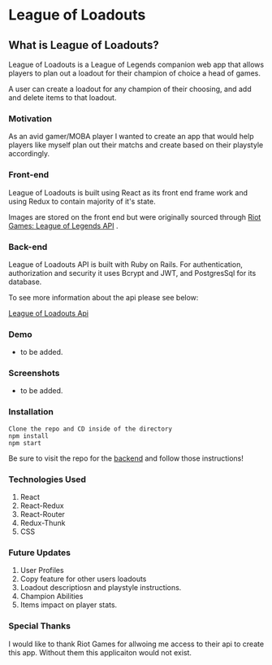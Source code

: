 # League of Loadouts

## What is League of Loadouts? 
League of Loadouts is a League of Legends companion web app that allows players to plan out a loadout for their champion of choice  a head of games.

A user can create a loadout for any champion of their choosing, and add and delete items to that loadout.

### Motivation

As an avid gamer/MOBA player I wanted to create an app that would help players like myself plan out their matchs and create based on their playstyle accordingly.

### Front-end

League of Loadouts is built using React as its front end frame work and using Redux to contain majority of it's state.

Images are stored on the front end but were originally sourced through [Riot Games: League of Legends API](https://developer.riotgames.com/) . 


### Back-end

League of Loadouts API is built with Ruby on Rails.  For authentication, authorization and security it uses Bcrypt and JWT, and PostgresSql for its database.

To see more information about the api please see below:

[League of Loadouts Api](https://github.com/kmarks2013/league-of-loadouts-api)


### Demo

- to be added.

### Screenshots

- to be added.


### Installation

    Clone the repo and CD inside of the directory
    npm install
    npm start

Be sure to visit the repo for the [backend](https://github.com/kmarks2013/league-of-loadouts-api) and follow those instructions!

### Technologies Used

1. React
2. React-Redux
3. React-Router
4. Redux-Thunk
5. CSS

### Future Updates

1. User Profiles
2. Copy feature for other users loadouts
3. Loadout descriptiosn and playstyle instructions.
4. Champion Abilities
5. Items impact on player stats.

### Special Thanks

I would like to thank Riot Games for allwoing me access to their api to create this app. Without them this applicaiton would not exist. 